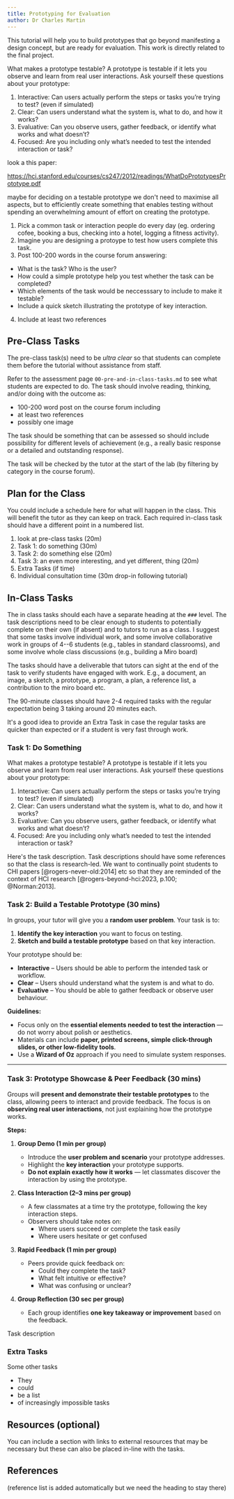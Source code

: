 ```yaml
---
title: Prototyping for Evaluation
author: Dr Charles Martin
---
```


<!-- ![tutorial image goes here, a nice indicative image in wide format, e.g. 1200x650](img/image-name.jpg) -->

This tutorial will help you to build prototypes that go beyond manifesting a design concept, but are ready for evaluation. This work is directly related to the final project.

<!-- link this to previous one. -->
<!-- half making, half testing on each other. -->

What makes a prototype testable? 
A prototype is testable if it lets you observe and learn from real user interactions. Ask yourself these questions about your prototype:
1. Interactive: Can users actually perform the steps or tasks you’re trying to test? (even if simulated)
2. Clear: Can users understand what the system is, what to do, and how it works?
3. Evaluative: Can you observe users, gather feedback, or identify what works and what doesn’t?
4. Focused: Are you including only what’s needed to test the intended interaction or task?

look a this paper:

<https://hci.stanford.edu/courses/cs247/2012/readings/WhatDoPrototypesPrototype.pdf>

maybe for deciding on a testable prototype we don't need to maximise all aspects, but to efficiently create something that enables testing without spending an overwhelming amount of effort on creating the prototype.


1. Pick a common task or interaction people do every day (eg. ordering cofee, booking a bus, checking into a hotel, logging a fitness activity).
2. Imagine you are designing a protoype to test how users complete this task.
3. Post 100-200 words in the course forum answering:
- What is the task? Who is the user?
- How could a simple prototype help you test whether the task can be completed?
- Which elements of the task would be neccesssary to include to make it testable?
- Include a quick sketch illustrating the prototype of key interaction.
4. Include at least two references


## Pre-Class Tasks

The pre-class task(s) need to be _ultra clear_ so that students can complete them before the tutorial without assistance from staff.

Refer to the assessment page `00-pre-and-in-class-tasks.md` to see what students are expected to do. The task should involve reading, thinking, and/or doing with the outcome as:

- 100-200 word post on the course forum including
- at least two references
- possibly one image

The task should be something that can be assessed so should include possibility for different levels of achievement (e.g., a really basic response or a detailed and outstanding response).

The task will be checked by the tutor at the start of the lab (by filtering by category in the course forum).

## Plan for the Class

You could include a schedule here for what will happen in the class. This will benefit the tutor as they can keep on track. Each required in-class task should have a different point in a numbered list.

1. look at pre-class tasks (20m)
2. Task 1: do something (30m)
3. Task 2: do something else (20m)
4. Task 3: an even more interesting, and yet different, thing (20m)
5. Extra Tasks (if time)
6. Individual consultation time (30m drop-in following tutorial)

## In-Class Tasks

The in class tasks should each have a separate heading at the `###` level. The task descriptions need to be clear enough to students to potentially complete on their own (if absent) and to tutors to run as a class. I suggest that some tasks involve individual work, and some involve collaborative work in groups of 4--6 students (e.g., tables in standard classrooms), and some involve whole class discussions (e.g., building a Miro board)

The tasks should have a deliverable that tutors can sight at the end of the task to verify students have engaged with work. E.g., a document, an image, a sketch, a prototype, a program, a plan, a reference list, a contribution to the miro board etc.

The 90-minute classes should have 2-4 required tasks with the regular expectation being 3 taking around 20 minutes each.

It's a good idea to provide an Extra Task in case the regular tasks are quicker than expected or if a student is very fast through work.

### Task 1: Do Something

What makes a prototype testable? 
A prototype is testable if it lets you observe and learn from real user interactions. Ask yourself these questions about your prototype:
1. Interactive: Can users actually perform the steps or tasks you’re trying to test? (even if simulated)
2. Clear: Can users understand what the system is, what to do, and how it works?
3. Evaluative: Can you observe users, gather feedback, or identify what works and what doesn’t?
4. Focused: Are you including only what’s needed to test the intended interaction or task?

Here's the task description. Task descriptions should have some references so that the class is research-led. We want to continually point students to CHI papers [@rogers-never-old:2014] etc so that they are reminded of the context of HCI research [@rogers-beyond-hci:2023, p.100; @Norman:2013].

### Task 2: Build a Testable Prototype (30 mins)

In groups, your tutor will give you a **random user problem**. Your task is to:  

1. **Identify the key interaction** you want to focus on testing.  
2. **Sketch and build a testable prototype** based on that key interaction.  

Your prototype should be:  

- **Interactive** – Users should be able to perform the intended task or workflow.  
- **Clear** – Users should understand what the system is and what to do.  
- **Evaluative** – You should be able to gather feedback or observe user behaviour.  

**Guidelines:**  
- Focus only on the **essential elements needed to test the interaction** — do not worry about polish or aesthetics.  
- Materials can include **paper, printed screens, simple click-through slides, or other low-fidelity tools**.  
- Use a **Wizard of Oz** approach if you need to simulate system responses.  

---

### Task 3: Prototype Showcase & Peer Feedback (30 mins)

Groups will **present and demonstrate their testable prototypes** to the class, allowing peers to interact and provide feedback. The focus is on **observing real user interactions**, not just explaining how the prototype works.  

**Steps:**  

1. **Group Demo (1 min per group)**  
   - Introduce the **user problem and scenario** your prototype addresses.  
   - Highlight the **key interaction** your prototype supports.  
   - **Do not explain exactly how it works** — let classmates discover the interaction by using the prototype.  

2. **Class Interaction (2–3 mins per group)**  
   - A few classmates at a time try the prototype, following the key interaction steps.  
   - Observers should take notes on:  
     - Where users succeed or complete the task easily  
     - Where users hesitate or get confused  

3. **Rapid Feedback (1 min per group)**  
   - Peers provide quick feedback on:  
     - Could they complete the task?  
     - What felt intuitive or effective?  
     - What was confusing or unclear?  

4. **Group Reflection (30 sec per group)**  
   - Each group identifies **one key takeaway or improvement** based on the feedback.


Task description

### Extra Tasks

Some other tasks

- They
- could
- be a list
- of increasingly impossible tasks

## Resources (optional)

You can include a section with links to external resources that may be necessary but these can also be placed in-line with the tasks.

## References

(reference list is added automatically but we need the heading to stay there)
